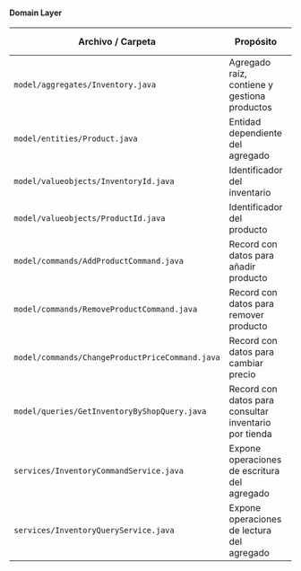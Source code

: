 #### Domain Layer

| Archivo / Carpeta                               | Propósito                                             | Tipo de recurso |
| ----------------------------------------------- | ----------------------------------------------------- | --------------- |
| `model/aggregates/Inventory.java`               | Agregado raíz, contiene y gestiona productos          | Aggregate       |
| `model/entities/Product.java`                   | Entidad dependiente del agregado                      | Entity          |
| `model/valueobjects/InventoryId.java`           | Identificador del inventario                          | Value Object    |
| `model/valueobjects/ProductId.java`             | Identificador del producto                            | Value Object    |
| `model/commands/AddProductCommand.java`         | Record con datos para añadir producto                 | Command         |
| `model/commands/RemoveProductCommand.java`      | Record con datos para remover producto                | Command         |
| `model/commands/ChangeProductPriceCommand.java` | Record con datos para cambiar precio                  | Command         |
| `model/queries/GetInventoryByShopQuery.java`    | Record con datos para consultar inventario por tienda | Query           |
| `services/InventoryCommandService.java`         | Expone operaciones de escritura del agregado          | Command Service |
| `services/InventoryQueryService.java`           | Expone operaciones de lectura del agregado            | Query Service   |
